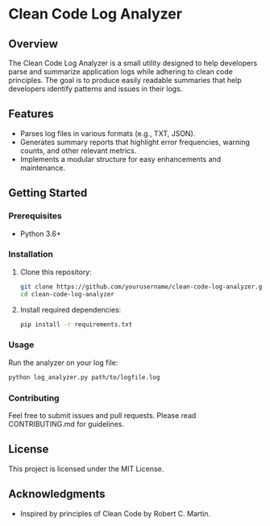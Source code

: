 # Clean Code Log Analyzer

## Overview
The Clean Code Log Analyzer is a small utility designed to help developers parse and summarize application logs while adhering to clean code principles. The goal is to produce easily readable summaries that help developers identify patterns and issues in their logs.

## Features
- Parses log files in various formats (e.g., TXT, JSON).
- Generates summary reports that highlight error frequencies, warning counts, and other relevant metrics.
- Implements a modular structure for easy enhancements and maintenance.

## Getting Started
### Prerequisites
- Python 3.6+ 

### Installation
1. Clone this repository:
   ```bash
   git clone https://github.com/yourusername/clean-code-log-analyzer.git
   cd clean-code-log-analyzer
   ```
2. Install required dependencies:
   ```bash
   pip install -r requirements.txt
   ```

### Usage
Run the analyzer on your log file:
```bash
python log_analyzer.py path/to/logfile.log
```
### Contributing
Feel free to submit issues and pull requests. Please read CONTRIBUTING.md for guidelines.

## License
This project is licensed under the MIT License.

## Acknowledgments
- Inspired by principles of Clean Code by Robert C. Martin.
